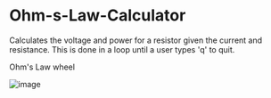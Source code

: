 # Ohm-s-Law-Calculator
Calculates the voltage and power for a resistor given the current and resistance. This is done in a loop until a user types 'q' to quit.

Ohm's Law wheel

![image](https://github.com/LiudmylaKosianova/Ohm-s-Law-Calculator/assets/108550003/ec1108ae-3ca3-4004-b20d-6e5d78bc7da5)
